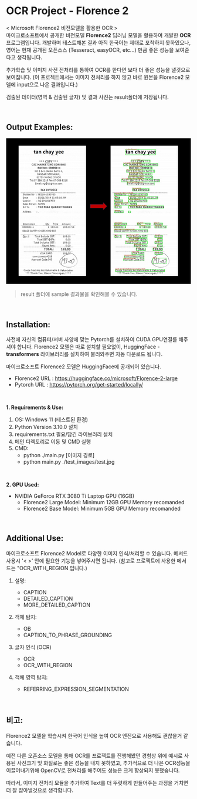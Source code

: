# OCR Project - Florence 2

< Microsoft Florence2 비전모델을 활용한 OCR > <br>
마이크로소프트에서 공개한 비전모델 **Florence2** 딥러닝 모델을 활용하여 개발한 **OCR** 프로그램입니다. 개발하며 테스트해본 결과 아직 한국어는 제대로 포착하지 못하였으나, 영어는 현재 공개된 오픈소스 (Tesseract, easyOCR, etc...) 만큼 좋은 성능을 보여준다고 생각됩니다.

추가학습 및 이미지 사전 전처리를 통하여 OCR를 한다면 보다 더 좋은 성능을 낼것으로 보여집니다.
(이 프로젝트에서는 이미지 전처리를 하지 않고 바로 원본을 Florence2 모델에 input으로 나온 결과입니다.)

검출된 데이터(영역 & 검출된 글자) 및 결과 사진는 result폴더에 저장됩니다.


<br>

## Output Examples:
![결과 예시](./samples/demo_rslt.png)
 > result 폴더에 sample 결과물을 확인해볼 수 있습니다.


<br>


## Installation:
사전에 자신의 컴퓨터/서버 사양에 맞는 Pytorch를 설치하여 CUDA GPU연결를 해주셔야 합니다.
Florence2 모델은 따로 설치할 필요없이, HuggingFace - **transformers** 라이브러리를 설치하여 불러와주면 자동 다운로드 됩니다.

마이크로소프트 Florence2 모델은 HuggingFace에 공개되어 있습니다.
- Florence2 URL : https://huggingface.co/microsoft/Florence-2-large
- Pytorch URL : https://pytorch.org/get-started/locally/

<br>

**1. Requirements & Use:**
1. OS: Windows 11 (테스트된 환경) 
2. Python Version 3.10.0 설치
3. requirements.txt 필요/담긴 라이브러리 설치
4. 메인 디렉토리로 이동 및 CMD 실행
5. CMD:
    - python ./main.py [이미지 경로]
    - python main.py ./test_images/test.jpg 

<br>

**2. GPU Used:**
- NVIDIA GeForce RTX 3080 Ti Laptop GPU (16GB)
  - Florence2 Large Model: Minimum 12GB GPU Memory recomanded
  - Florence2 Base Model: Minimum 5GB GPU Memory recomanded

<br>

## Additional Use:
마이크로소프트 Florence2 Model로 다양한 이미지 인식/처리할 수 있습니다. 메서드 사용시 '< >' 안에 필요한 기능을 넣어주시면 됩니다. (참고로 프로젝트에 사용한 메서드는 "OCR_WITH_REGION 입니다.)

1. 설명: <br>
    - CAPTION
    - DETAILED_CAPTION
    - MORE_DETAILED_CAPTION

2. 객체 탐지: <br>
   - OB
   - CAPTION_TO_PHRASE_GROUNDING

3. 글자 인식 (OCR) <br>
   - OCR
   - OCR_WITH_REGION

4. 객체 영역 탐지: <br>
   - REFERRING_EXPRESSION_SEGMENTATION 


<br>

## 비고:
Florence2 모델을 학습시켜 한국어 인식을 높여 OCR 엔진으로 사용해도 괜찮을거 같습니다. 

예전 다른 오픈소스 모델을 통해 OCR를 프로젝트를 진행해봤던 경험상 위에 예시로 사용된 사진크기 및 화질로는 좋은 성능을 내지 못하였고, 추가적으로 더 나은 OCR성능을 이끌어내기위해 OpenCV로 전처리를 해주어도 성능은 크게 향상되지 못했습니다.

따라서, 이미지 전처리 모듈을 추가하여 Text를 더 뚜렷하게 만들어주는 과정을 거치면 더 잘 잡아낼것으로 생각합니다.



<br>
